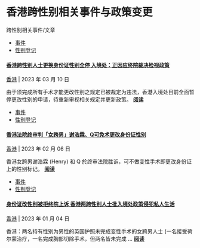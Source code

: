 # 香港跨性别相关事件与政策变更

跨性别相关事件/文章

- [事件](/news/)
- [性别登记](/tags/%e6%80%a7%e5%88%a5%e7%99%bb%e8%a8%98/)

#### [香港跨性别人士更换身份证性别全停 入境处：正因应终院裁决检视政策](https://noselfidtw.cc/news/hk-transgender-id-card-gender-marker-changes-suspended/)

[香港](/regions/%E9%A6%99%E6%B8%AF/) | 2023 年 03 月 10 日

由于须完成所有手术才能更改性别之规定已被裁定为违法，香港入境处目前全面暂停更改性别的申请，待重新审视相关规定并更新政策。 [**阅读**](https://noselfidtw.cc/news/hk-transgender-id-card-gender-marker-changes-suspended/)

- [事件](/news/)
- [性别登记](/tags/%e6%80%a7%e5%88%a5%e7%99%bb%e8%a8%98/)

#### [香港法院终审判「女跨男」谢浩霖、Q可免术更改身份证性别](https://noselfidtw.cc/news/kh-xie-haolin-q-change-gender-id/)

[香港](/regions/%E9%A6%99%E6%B8%AF/) | 2023 年 02 月 06 日

香港女跨男谢浩霖 (Henry) 和 Q 於终审法院胜诉，可不做变性手术即更改身份证上的性别标记。 [**阅读**](https://noselfidtw.cc/news/kh-xie-haolin-q-change-gender-id/)

- [事件](/news/)
- [性别登记](/tags/%e6%80%a7%e5%88%a5%e7%99%bb%e8%a8%98/)

#### [身份证改性别被拒终院上诉 香港两跨性别人士批入境处政策侵犯私人生活](https://noselfidtw.cc/news/transgender-man-gender-change-denied-by-hong-kong-immigration/)

[香港](/regions/%E9%A6%99%E6%B8%AF/) | 2023 年 01 月 04 日

香港：两名持有性别为男性的英国护照未完成变性手术的女跨男人士 (一名接受荷尔蒙治疗，一名完成胸部切除手术，但两名皆未完成 … [**阅读**](https://noselfidtw.cc/news/transgender-man-gender-change-denied-by-hong-kong-immigration/)
<!-- tcd_original_link https://noselfidtw.cc/regions/%E9%A6%99%E6%B8%AF/ -->
